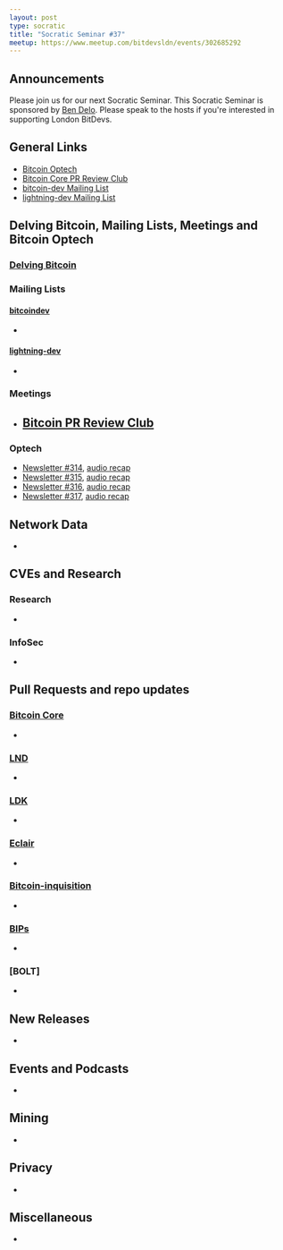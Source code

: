 ```yaml
---
layout: post
type: socratic
title: "Socratic Seminar #37"
meetup: https://www.meetup.com/bitdevsldn/events/302685292 
---
```


## Announcements

Please join us for our next Socratic Seminar. This Socratic Seminar is sponsored by [Ben Delo](https://twitter.com/bendelo).
Please speak to the hosts if you're interested in supporting London BitDevs.

## General Links

* [Bitcoin Optech](https://bitcoinops.org)
* [Bitcoin Core PR Review Club](https://bitcoincore.reviews)
* [bitcoin-dev Mailing List](https://lists.linuxfoundation.org/pipermail/bitcoin-dev)
* [lightning-dev Mailing List](https://lists.linuxfoundation.org/pipermail/lightning-dev)

## Delving Bitcoin, Mailing Lists, Meetings and Bitcoin Optech
### [Delving Bitcoin](https://delvingbitcoin.org/)

### Mailing Lists
#### [bitcoindev](https://groups.google.com/g/bitcoindev)
-

#### [lightning-dev](https://lists.linuxfoundation.org/pipermail/lightning-dev)
-

### Meetings
- [Bitcoin PR Review Club](https://bitcoincore.reviews)
  -

### Optech
- [Newsletter #314](https://bitcoinops.org/en/newsletters/2024/08/02/), [audio recap](https://bitcoinops.org/en/podcast/2024/08/06/)
- [Newsletter #315](https://bitcoinops.org/en/newsletters/2024/08/09/), [audio recap](https://bitcoinops.org/en/podcast/2024/08/13/)
- [Newsletter #316](https://bitcoinops.org/en/newsletters/2024/08/16/), [audio recap](https://bitcoinops.org/en/podcast/2024/08/20/)
- [Newsletter #317](https://bitcoinops.org/en/newsletters/2024/08/23/), [audio recap](https://bitcoinops.org/en/podcast/2024/08/27/)

## Network Data
-

## CVEs and Research
### Research
-

### InfoSec
-

## Pull Requests and repo updates
### [Bitcoin Core](https://github.com/bitcoin/bitcoin)
<!--- Link to query merged PRs since YYYY-MM-DD sorted by descending activity: https://github.com/bitcoin/bitcoin/pulls?page=1&q=is%3Apr+is%3Aclosed+merged%3A%3EYYYY-MM-DD+sort%3Acomments-desc -->
-


### [LND](https://github.com/lightningnetwork/lnd)
-

### [LDK](https://github.com/lightningdevkit/rust-lightning)
-

### [Eclair](https://github.com/ACINQ/eclair)
-

### [Bitcoin-inquisition](https://github.com/bitcoin-inquisition/bitcoin)
-

### [BIPs](https://github.com/bitcoin/bips)
-

### [BOLT]
-

## New Releases
-

## Events and Podcasts
-

## Mining
-

## Privacy
-

## Miscellaneous
-
